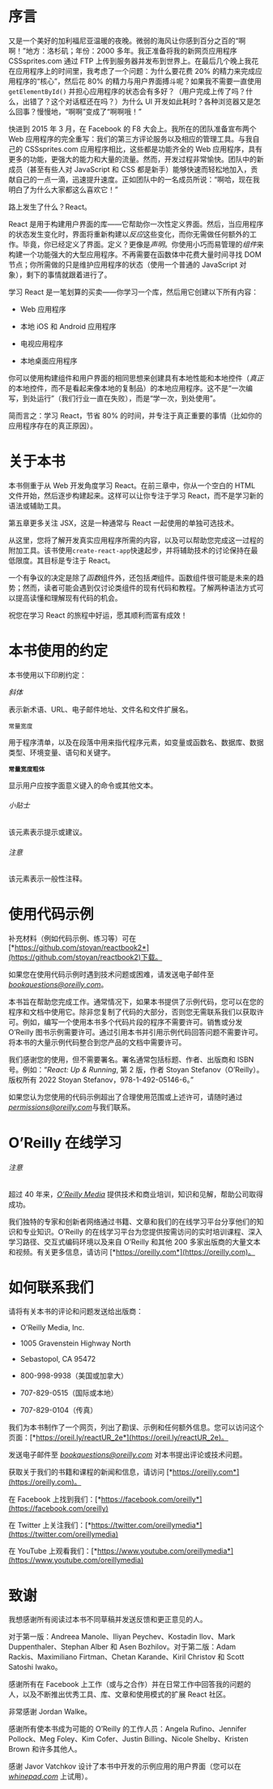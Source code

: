 # 序言

又是一个美好的加利福尼亚温暖的夜晚。微弱的海风让你感到百分之百的“啊啊！”地方：洛杉矶；年份：2000 多年。我正准备将我的新网页应用程序 CSSsprites.com 通过 FTP 上传到服务器并发布到世界上。在最后几个晚上我花在应用程序上的时间里，我考虑了一个问题：为什么要花费 20% 的精力来完成应用程序的“核心”，然后花 80% 的精力与用户界面搏斗呢？如果我不需要一直使用 `getElementById()` 并担心应用程序的状态会有多好？（用户完成上传了吗？什么，出错了？这个对话框还在吗？）为什么 UI 开发如此耗时？各种浏览器又是怎么回事？慢慢地，“啊啊”变成了“啊啊哦！”

快进到 2015 年 3 月，在 Facebook 的 F8 大会上。我所在的团队准备宣布两个 Web 应用程序的完全重写：我们的第三方评论服务以及相应的管理工具。与我自己的 CSSsprites.com 应用程序相比，这些都是功能齐全的 Web 应用程序，具有更多的功能，更强大的能力和大量的流量。然而，开发过程非常愉快。团队中的新成员（甚至有些人对 JavaScript 和 CSS 都是新手）能够快速而轻松地加入，贡献自己的一点一滴，迅速提升速度。正如团队中的一名成员所说：“啊哈，现在我明白了为什么大家都这么喜欢它！”

路上发生了什么？React。

React 是用于构建用户界面的库——它帮助你一次性定义界面。然后，当应用程序的状态发生变化时，界面将重新构建以*反应*这些变化，而你无需做任何额外的工作。毕竟，你已经定义了界面。定义？更像是*声明*。你使用小巧而易管理的*组件*来构建一个功能强大的大型应用程序。不再需要在函数体中花费大量时间寻找 DOM 节点；你所需做的只是维护应用程序的状态（使用一个普通的 JavaScript 对象），剩下的事情就跟着进行了。

学习 React 是一笔划算的买卖——你学习一个库，然后用它创建以下所有内容：

+   Web 应用程序

+   本地 iOS 和 Android 应用程序

+   电视应用程序

+   本地桌面应用程序

你可以使用构建组件和用户界面的相同思想来创建具有本地性能和本地控件（*真正*的本地控件，而不是看起来像本地的复制品）的本地应用程序。这不是“一次编写，到处运行”（我们行业一直在失败），而是“学一次，到处使用”。

简而言之：学习 React，节省 80% 的时间，并专注于真正重要的事情（比如你的应用程序存在的真正原因）。

# 关于本书

本书侧重于从 Web 开发角度学习 React。在前三章中，你从一个空白的 HTML 文件开始，然后逐步构建起来。这样可以让你专注于学习 React，而不是学习新的语法或辅助工具。

第五章更多关注 JSX，这是一种通常与 React 一起使用的单独可选技术。

从这里，您将了解开发真实应用程序所需的内容，以及可以帮助您完成这一过程的附加工具。该书使用`create-react-app`快速起步，并将辅助技术的讨论保持在最低限度。其目标是专注于 React。

一个有争议的决定是除了*函数*组件外，还包括*类*组件。函数组件很可能是未来的趋势；然而，读者可能会遇到仅讨论类组件的现有代码和教程。了解两种语法方式可以提高读懂和理解现有代码的机会。

祝您在学习 React 的旅程中好运，愿其顺利而富有成效！

# 本书使用的约定

本书使用以下印刷约定：

*斜体*

表示新术语、URL、电子邮件地址、文件名和文件扩展名。

`常量宽度`

用于程序清单，以及在段落中用来指代程序元素，如变量或函数名、数据库、数据类型、环境变量、语句和关键字。

**`常量宽度粗体`**

显示用户应按字面意义键入的命令或其他文本。

###### 小贴士

该元素表示提示或建议。

###### 注意

该元素表示一般性注释。

# 使用代码示例

补充材料（例如代码示例、练习等）可在[*https://github.com/stoyan/reactbook2*](https://github.com/stoyan/reactbook2)下载。

如果您在使用代码示例时遇到技术问题或困难，请发送电子邮件至*bookquestions@oreilly.com*。

本书旨在帮助您完成工作。通常情况下，如果本书提供了示例代码，您可以在您的程序和文档中使用它。除非您复制了代码的大部分，否则您无需联系我们以获取许可。例如，编写一个使用本书多个代码片段的程序不需要许可。销售或分发 O’Reilly 图书示例需要许可。通过引用本书并引用示例代码回答问题不需要许可。将本书的大量示例代码整合到您产品的文档中需要许可。

我们感谢您的使用，但不需要署名。署名通常包括标题、作者、出版商和 ISBN 号。例如：“*React: Up & Running*, 第 2 版，作者 Stoyan Stefanov（O’Reilly）。版权所有 2022 Stoyan Stefanov，978-1-492-05146-6。”

如果您认为您使用的代码示例超出了合理使用范围或上述许可，请随时通过*permissions@oreilly.com*与我们联系。

# O’Reilly 在线学习

###### 注意

超过 40 年来，[*O’Reilly Media*](https://oreilly.com) 提供技术和商业培训，知识和见解，帮助公司取得成功。

我们独特的专家和创新者网络通过书籍、文章和我们的在线学习平台分享他们的知识和专业知识。O’Reilly 的在线学习平台为您提供按需访问的实时培训课程、深入学习路径、交互式编码环境以及来自 O’Reilly 和其他 200 多家出版商的大量文本和视频。有关更多信息，请访问 [*https://oreilly.com*](https://oreilly.com)。

# 如何联系我们

请将有关本书的评论和问题发送给出版商：

+   O’Reilly Media, Inc.

+   1005 Gravenstein Highway North

+   Sebastopol, CA 95472

+   800-998-9938（美国或加拿大）

+   707-829-0515（国际或本地）

+   707-829-0104（传真）

我们为本书制作了一个网页，列出了勘误、示例和任何额外信息。您可以访问这个页面：[*https://oreil.ly/reactUR_2e*](https://oreil.ly/reactUR_2e)。

发送电子邮件至 *bookquestions@oreilly.com* 对本书提出评论或技术问题。

获取关于我们的书籍和课程的新闻和信息，请访问 [*https://oreilly.com*](https://oreilly.com)。

在 Facebook 上找到我们：[*https://facebook.com/oreilly*](https://facebook.com/oreilly)

在 Twitter 上关注我们：[*https://twitter.com/oreillymedia*](https://twitter.com/oreillymedia)

在 YouTube 上观看我们：[*https://www.youtube.com/oreillymedia*](https://www.youtube.com/oreillymedia)

# 致谢

我想感谢所有阅读过本书不同草稿并发送反馈和更正意见的人。

对于第一版：Andreea Manole、Iliyan Peychev、Kostadin Ilov、Mark Duppenthaler、Stephan Alber 和 Asen Bozhilov。对于第二版：Adam Rackis、Maximiliano Firtman、Chetan Karande、Kiril Christov 和 Scott Satoshi Iwako。

感谢所有在 Facebook 上工作（或与之合作）并在日常工作中回答我的问题的人，以及不断推出优秀工具、库、文章和使用模式的扩展 React 社区。

非常感谢 Jordan Walke。

感谢所有使本书成为可能的 O’Reilly 的工作人员：Angela Rufino、Jennifer Pollock、Meg Foley、Kim Cofer、Justin Billing、Nicole Shelby、Kristen Brown 和许多其他人。

感谢 Javor Vatchkov 设计了本书中开发的示例应用的用户界面（您可以在 [*whinepad.com*](https://www.whinepad.com) 上试用）。
